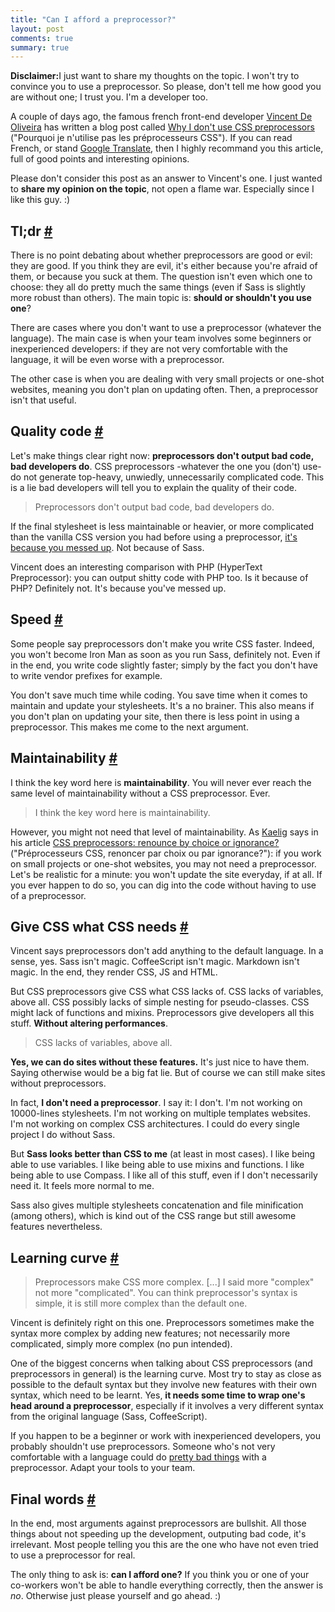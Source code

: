 ```yaml
---
title: "Can I afford a preprocessor?"
layout: post
comments: true
summary: true
---
```

<section>
<p><strong>Disclaimer:</strong>I just want to share my thoughts on the topic. I won't try to convince you to use a preprocessor. So please, don't tell me how good you are without one; I trust you. I'm a developer too.</p>
<p>A couple of days ago, the famous french front-end developer <a href="https://twitter.com/iamvdo">Vincent De Oliveira</a> has written a blog post called <a href="http://blog.iamvdo.me/post/45259636008/pourquoi-je-nutilise-pas-les-preprocesseurs-css">Why I don't use CSS preprocessors</a> ("Pourquoi je n'utilise pas les préprocesseurs CSS"). If you can read French, or stand <a href="http://translate.google.fr/translate?sl=fr&tl=en&js=n&prev=_t&hl=fr&ie=UTF-8&eotf=1&u=http%3A%2F%2Fblog.iamvdo.me%2Fpost%2F45259636008%2Fpourquoi-je-nutilise-pas-les-preprocesseurs-css">Google Translate</a>, then I highly recommand you this article, full of good points and interesting opinions.</p>
<p>Please don't consider this post as an answer to Vincent's one. I just wanted to <strong>share my opinion on the topic</strong>, not open a flame war. Especially since I like this guy. :)</p>
</section>
<section id="tldr">
<h2>Tl;dr <a href="#tldr">#</a></h2>
<p>There is no point debating about whether preprocessors are good or evil: they are good. If you think they are evil, it's either because you're afraid of them, or because you suck at them. The question isn't even which one to choose: they all do pretty much the same things (even if Sass is slightly more robust than others). The main topic is: <strong>should or shouldn't you use one</strong>?</p>
<p>There are cases where you don't want to use a preprocessor (whatever the language). The main case is when your team involves some beginners or inexperienced developers: if they are not very comfortable with the language, it will be even worse with a preprocessor.</p>
<p>The other case is when you are dealing with very small projects or one-shot websites, meaning you don't plan on updating often. Then, a preprocessor isn't that useful.</p>
</section>
</section>
<section id="quality-code">
<h2>Quality code <a href="#quality-code">#</a></h2>
<p>Let's make things clear right now: <strong>preprocessors don't output bad code, bad developers do</strong>. CSS preprocessors -whatever the one you (don't) use- do not generate top-heavy, unwiedly, unnecessarily complicated code. This is a lie bad developers will tell you to explain the quality of their code.</p>
<blockquote class="pull-quote--right">Preprocessors don't output bad code, bad developers do.</blockquote>
<p>If the final stylesheet is less maintainable or heavier, or more complicated than the vanilla CSS version you had before using a preprocessor, <a href="http://pastebin.com/Jy9PqFTy">it's because you messed up</a>. Not because of Sass.</p>
<p>Vincent does an interesting comparison with PHP (HyperText Preprocessor): you can output shitty code with PHP too. Is it because of PHP? Definitely not. It's because you've messed up.</p>
</section>
<section id="speed">
<h2>Speed <a href="#speed">#</a></h2>
<p>Some people say preprocessors don't make you write CSS faster. Indeed, you won't become Iron Man as soon as you run Sass, definitely not. Even if in the end, you write code slightly faster; simply by the fact you don't have to write vendor prefixes for example.</p>
<p>You don't save much time while coding. You save time when it comes to maintain and update your stylesheets. It's a no brainer. This also means if you don't plan on updating your site, then there is less point in using a preprocessor. This makes me come to the next argument.</p>
</section>
<section id="maintainability">
<h2>Maintainability <a href="#maintainability">#</a></h2>
<p>I think the key word here is <strong>maintainability</strong>. You will never ever reach the same level of maintainability without a CSS preprocessor. Ever.</p>
<blockquote class="pull-quote--right">I think the key word here is maintainability.</blockquote>
<p>However, you might not need that level of maintainability. As <a href="https://twitter.com/kaelig">Kaelig</a> says in his article <a href="http://blog.kaelig.fr/post/24877648508/preprocesseurs-css-renoncer-par-choix-ou-par">CSS preprocessors: renounce by choice or ignorance?</a> ("Préprocesseurs CSS, renoncer par choix ou par ignorance?"): if you work on small projects or one-shot websites, you may not need a preprocessor. Let's be realistic for a minute: you won't update the site everyday, if at all. If you ever happen to do so, you can dig into the code without having to use of a preprocessor.</p> 
</section>
<section id="needs">
<h2>Give CSS what CSS needs <a href="#needs">#</a></h2>
<p>Vincent says preprocessors don't add anything to the default language. In a sense, yes. Sass isn't magic. CoffeeScript isn't magic. Markdown isn't magic. In the end, they render CSS, JS and HTML.</p>
<p>But CSS preprocessors give CSS what CSS lacks of. CSS lacks of variables, above all. CSS possibly lacks of simple nesting for pseudo-classes. CSS might lack of functions and mixins. Preprocessors give developers all this stuff. <strong>Without altering performances</strong>.</p>
<blockquote class="pull-quote--right">CSS lacks of variables, above all.</blockquote>
<p><strong>Yes, we can do sites without these features.</strong> It's just nice to have them. Saying otherwise would be a big fat lie. But of course we can still make sites without preprocessors.</p>
<p>In fact, <strong>I don't need a preprocessor</strong>. I say it: I don't. I'm not working on 10000-lines stylesheets. I'm not working on multiple templates websites. I'm not working on complex CSS architectures. I could do every single project I do without Sass.</p>
<p>But <strong>Sass looks better than CSS to me</strong> (at least in most cases). I like being able to use variables. I like being able to use mixins and functions. I like being able to use Compass. I like all of this stuff, even if I don't necessarily need it. It feels more normal to me.</p>
<p class="note">Sass also gives multiple stylesheets concatenation and file minification (among others), which is kind out of the CSS range but still awesome features nevertheless.</p>
<section id="learning-curve">
<h2>Learning curve <a href="#learning-curve">#</a></h2>
<blockquote class="quote"><p>Preprocessors make CSS more complex. [...] I said more "complex" not more "complicated". You can think preprocessor's syntax is simple, it is still more complex than the default one.</p></blockquote>
<p>Vincent is definitely right on this one. Preprocessors sometimes make the syntax more complex by adding new features; not necessarily more complicated, simply more complex (no pun intended).</p>
<p>One of the biggest concerns when talking about CSS preprocessors (and preprocessors in general) is the learning curve. Most try to stay as close as possible to the default syntax but they involve new features with their own syntax, which need to be learnt. Yes, <strong>it needs some time to wrap one's head around a preprocessor</strong>, especially if it involves a very different syntax from the original language (Sass, CoffeeScript).</p>
<p>If you happen to be a beginner or work with inexperienced developers, you probably shouldn't use preprocessors. Someone who's not very comfortable with a language could do <a href="http://pastebin.com/Jy9PqFTy">pretty bad things</a> with a preprocessor. Adapt your tools to your team.</p>
</section>
<section id="final-words">
<h2>Final words <a href="#final-words">#</a></h2>
<p>In the end, most arguments against preprocessors are bullshit. All those things about not speeding up the development, outputing bad code, it's irrelevant. Most people telling you this are the one who have not even tried to use a preprocessor for real.</p>
<p>The only thing to ask is: <strong>can I afford one?</strong> If you think you or one of your co-workers won't be able to handle everything correctly, then the answer is <em>no</em>. Otherwise just please yourself and go ahead. :)</p>
</section>
